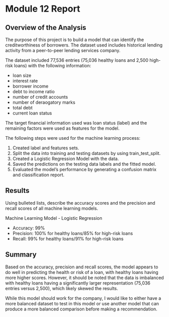 # Module 12 Report

## Overview of the Analysis

The purpose of this project is to build a model that can identify the creditworthiness of borrowers. The dataset used includes historical lending activity from a peer-to-peer lending services company.

The dataset included 77,536 entries (75,036 healthy loans and 2,500 high-risk loans) with the following information:
- loan size
- interest rate
- borrower income
- debt to income ratio
- number of credit accounts
- number of deraogatory marks
- total debt
- current loan status

The target financial information used was loan status (label) and the remaining factors were used as features for the model.

The following steps were used for the machine learning process:
1. Created label and features sets.
1. Split the data into training and testing datasets by using train_test_split.
1. Created a Logistic Regression Model with the data.
1. Saved the predictions on the testing data labels and the fitted model.
1. Evaluated the model’s performance by generating a confusion matrix and classification report.

## Results

Using bulleted lists, describe the accuracy scores and the precision and recall scores of all machine learning models.

Machine Learning Model - Logistic Regression

- Accuracy: 99%
- Precision: 100% for healthy loans/85% for high-risk loans
- Recall: 99% for healthy loans/91% for high-risk loans

## Summary

Based on the accuracy, precision and recall scores, the model appears to do well in predicting the health or risk of a loan, with healthy loans having more higher scores. However, it should be noted that the data is imbalanced with healthy loans having a significantly larger representation (75,036 entries versus 2,500), which likely skewed the results.

While this model should work for the company, I would like to either have a more balanced dataset to test in this model or use another model that can produce a more balanced comparison before making a recommendation.